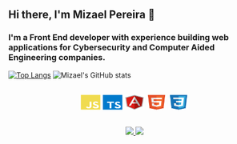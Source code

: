 ## Hi there, I'm Mizael Pereira  👋

### I'm a Front End developer with experience building web applications for Cybersecurity and Computer Aided Engineering companies.
  [![Top Langs](https://github-readme-stats.vercel.app/api/top-langs/?username=mizaelp&layout=compact)](https://github.com/mizaelp/github-readme-stats)
  ![Mizael's GitHub stats](https://github-readme-stats.vercel.app/api?username=mizaelp&show_icons=true&theme=radical)
<div align="center"><br>
  <img align="center" alt="mizaelp-Js" height="30" width="40" src="https://raw.githubusercontent.com/devicons/devicon/master/icons/javascript/javascript-plain.svg">
  <img align="center" alt="mizaelp-Ts" height="30" width="40" src="https://raw.githubusercontent.com/devicons/devicon/master/icons/typescript/typescript-plain.svg">
  <img align="center" alt="mizaelp-Angular" height="30" width="40" src="https://raw.githubusercontent.com/devicons/devicon/master/icons/angularjs/angularjs-original.svg">
  <img align="center" alt="mizaelp-HTML" height="30" width="40" src="https://raw.githubusercontent.com/devicons/devicon/master/icons/html5/html5-original.svg">
  <img align="center" alt="mizaelp-CSS" height="30" width="40" src="https://raw.githubusercontent.com/devicons/devicon/master/icons/css3/css3-original.svg">
</div>
<br>
<br>
<div align="center"> 
  <a 
    href="https://www.linkedin.com/in/mizael-pereira" 
    target="_blank">
      <img 
        src="https://img.shields.io/badge/-LinkedIn-%230077B5?style=for-the-badge&logo=linkedin&logoColor=white">
  </a> 
  <a 
    href="https://mizaelp.github.io/" 
    target="_blank">
    <img 
      src="https://img.shields.io/badge/-Portfolio-%230077B5?style=for-the-badge&logo=Portfolio&logoColor=white">
  </a> 
</div>
<br>
<br>
